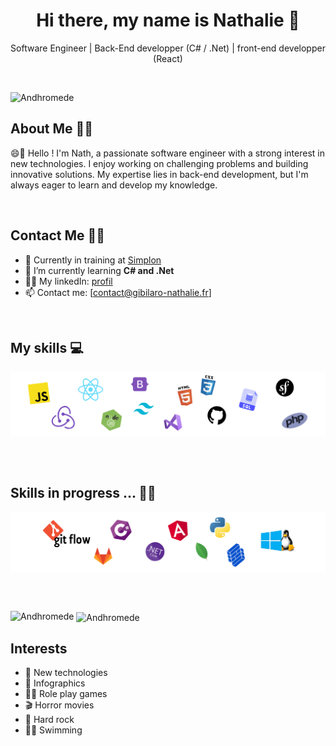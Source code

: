 
<!--
**Andhromede/Andhromede** is a ✨ _special_ ✨ repository because its `README.md` (this file) appears on your GitHub profile.

Here are some ideas to get you started:

- 🔭 I’m currently working on ...
- 🌱 I’m currently learning ...
- 👯 I’m looking to collaborate on ...
- 🤔 I’m looking for help with ...
- 💬 Ask me about ...
- 📫 How to reach me: ...
- 😄 Pronouns: ...
- ⚡ Fun fact: ...
-->

<h1 align="center">Hi there, my name is Nathalie 👋</h1>
<p align="center">Software Engineer | Back-End developper (C# / .Net) | front-end developper (React)</p>

<br>

<p align="left"> <img src="https://komarev.com/ghpvc/?username=Andhromede&label=Profile%20views&color=0e75b6&style=flat" alt="Andhromede"/></p>


<!-- ABOUT ME -->
## About Me 🕵️‍♀️
😄💬 Hello ! I'm Nath, a passionate software engineer with a strong interest in new technologies. I enjoy working on challenging problems and building innovative solutions. My expertise lies in back-end development, but I'm always eager to learn and develop my knowledge.

<br>

<!-- CONTACT -->
## Contact Me ✍🏻

<!-- * 🔖 Discover my [Portfolio (...incoming...)]( )<br/> -->
* 💼 Currently in training at [Simplon](https://simplon.co/)
* 🔭 I’m currently learning __C# and .Net__
* 👩‍💻 My linkedIn: [profil](https://www.linkedin.com/in/nathalie-gibilaro/)
* 📫 Contact me: [contact@gibilaro-nathalie.fr]


<br>


<!-- SKILLS -->
## My skills 💻

<p align="center">
  <img align="center" alt="Skills" src="img/technos0.png"/>
</p>

</br> </br>

<!-- ![preview](https://raw.githubusercontent.com/Platane/snk/output/github-contribution-grid-snake.gif) -->



<!-- IN PROGRESS -->
## Skills in progress ... ✍🏻

<p align="center">
  <!-- <img align="center" alt="Skills" src="https://zupimages.net/up/23/21/8nb5.png"/> -->
  <img align="center" alt="Skills" src="img/technos1.png"/>
</p>


<br/> <br/>

<p>
  <img align="left" src="https://github-readme-stats.vercel.app/api/top-langs?username=Andhromede&show_icons=true&locale=en&layout=compact" alt="Andhromede"/>
</p>

<p>&nbsp;<img align="center" src="https://github-readme-stats.vercel.app/api?username=Andhromede&show_icons=true&locale=en" alt="Andhromede"/>
</p>


<!-- <p align="left"> 
    <a href="https://github.com/ryo-ma/github-profile-trophy">
        <img src="https://github-profile-trophy.vercel.app/?username=Andhromede" alt="Andhromede"/>
    </a>
</p> -->


<!-- INTERESTS -->
## Interests
- 📱 New technologies
- 🎨 Infographics
- 🧙‍♀️ Role play games
- 🎬 Horror movies
- 🎸 Hard rock
- 🏊‍♀️ Swimming

